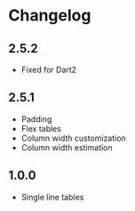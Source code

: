 # Changelog

## 2.5.2

+ Fixed for Dart2

## 2.5.1

+ Padding
+ Flex tables
+ Column width customization
+ Column width estimation

## 1.0.0

+ Single line tables
